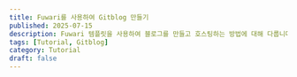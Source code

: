 ```yaml
---
title: Fuwari를 사용하여 Gitblog 만들기
published: 2025-07-15
description: Fuwari 템플릿을 사용하여 블로그를 만들고 호스팅하는 방법에 대해 다룹니다.
tags: [Tutorial, Gitblog]
category: Tutorial
draft: false
---
```


# 